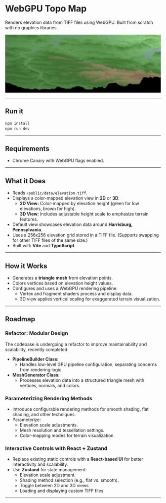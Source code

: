 # WebGPU Topo Map

Renders elevation data from TIFF files using WebGPU. Built from scratch with no graphics libraries.

![Topographic Map Visualization](/assets/topo-map-screenshot.png)

---

## Run it

```bash
npm install
npm run dev
```

---

## Requirements

- Chrome Canary with WebGPU flags enabled.

---

## What it Does

- Reads `/public/data/elevation.tiff`.
- Displays a color-mapped elevation view in **2D** or **3D**:
  - **2D View:** Color-mapped by elevation height (green for low elevations, brown for high).
  - **3D View:** Includes adjustable height scale to emphasize terrain features.
- Default view showcases elevation data around **Harrisburg, Pennsylvania**.
- Uses a 256x256 elevation grid stored in a TIFF file. (Supports swapping for other TIFF files of the same size.)
- Built with **Vite** and **TypeScript**.

---

## How it Works

- Generates a **triangle mesh** from elevation points.
- Colors vertices based on elevation height values.
- Configures and uses a WebGPU rendering pipeline:
  - Vertex and fragment shaders process and display data.
  - 3D view applies vertical scaling for exaggerated terrain visualization.

---

## Roadmap

### **Refactor: Modular Design**

The codebase is undergoing a refactor to improve maintainability and scalability, recently completed:

- **PipelineBuilder Class:**
  - Handles low-level GPU pipeline configuration, separating concerns from rendering logic.
- **MeshGenerator Class:**
  - Processes elevation data into a structured triangle mesh with vertices, normals, and colors.

### **Parameterizing Rendering Methods**

- Introduce configurable rendering methods for smooth shading, flat shading, and other techniques.
- Parameterize:
  - Elevation scale adjustments.
  - Mesh resolution and tessellation settings.
  - Color-mapping modes for terrain visualization.

### **Interactive Controls with React + Zustand**

- Replace existing static controls with a **React-based UI** for better interactivity and scalability.
- Use **Zustand** for state management:
  - Elevation scale adjustment.
  - Shading method selection (e.g., flat vs. smooth).
  - Toggle between 2D and 3D views.
  - Loading and displaying custom TIFF files.

---
